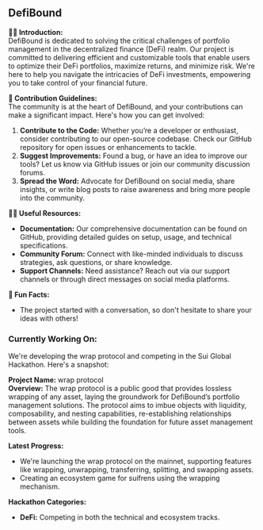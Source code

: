 ## DefiBound

**🙋‍♀️ Introduction:**  
DefiBound is dedicated to solving the critical challenges of portfolio management in the decentralized finance (DeFi) realm. Our project is committed to delivering efficient and customizable tools that enable users to optimize their DeFi portfolios, maximize returns, and minimize risk. We're here to help you navigate the intricacies of DeFi investments, empowering you to take control of your financial future.

**🌈 Contribution Guidelines:**  
The community is at the heart of DefiBound, and your contributions can make a significant impact. Here's how you can get involved:

1. **Contribute to the Code:** Whether you’re a developer or enthusiast, consider contributing to our open-source codebase. Check our GitHub repository for open issues or enhancements to tackle.
2. **Suggest Improvements:** Found a bug, or have an idea to improve our tools? Let us know via GitHub issues or join our community discussion forums.
3. **Spread the Word:** Advocate for DefiBound on social media, share insights, or write blog posts to raise awareness and bring more people into the community.

**👩‍💻 Useful Resources:**  
- **Documentation:** Our comprehensive documentation can be found on GitHub, providing detailed guides on setup, usage, and technical specifications.
- **Community Forum:** Connect with like-minded individuals to discuss strategies, ask questions, or share knowledge.
- **Support Channels:** Need assistance? Reach out via our support channels or through direct messages on social media platforms.

**🍿 Fun Facts:**  
- The project started with a conversation, so don't hesitate to share your ideas with others!

### **Currently Working On:**  
We're developing the wrap protocol and competing in the Sui Global Hackathon. Here's a snapshot:

**Project Name:** wrap protocol  
**Overview:** The wrap protocol is a public good that provides lossless wrapping of any asset, laying the groundwork for DefiBound’s portfolio management solutions. The protocol aims to imbue objects with liquidity, composability, and nesting capabilities, re-establishing relationships between assets while building the foundation for future asset management tools.

**Latest Progress:**  
- We're launching the wrap protocol on the mainnet, supporting features like wrapping, unwrapping, transferring, splitting, and swapping assets.
- Creating an ecosystem game for suifrens using the wrapping mechanism.

**Hackathon Categories:**  
- **DeFi:** Competing in both the technical and ecosystem tracks.
